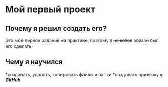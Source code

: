 # Мой первый проект
## Почему я решил создать его? 
Это моё первое задание на практике, поэтому я ~~не хотел~~ обязан был его сделать
## Чему я научился
*создавать, удалять, копировать файлы и папки
*создавать привязку к **_GitHub_**